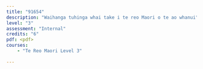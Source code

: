 ```yaml
---
title: "91654"
description: "Waihanga tuhinga whai take i te reo Maori o te ao whanui"
level: "3"
assessment: "Internal"
credits: "6"
pdf: <pdf>
courses:
    - "Te Reo Maori Level 3"
    
---
```

